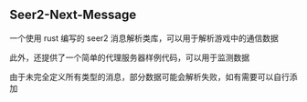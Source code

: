 ## Seer2-Next-Message

一个使用 rust 编写的 seer2 消息解析类库，可以用于解析游戏中的通信数据

此外，还提供了一个简单的代理服务器样例代码，可以用于监测数据

由于未完全定义所有类型的消息，部分数据可能会解析失败，如有需要可以自行添加
